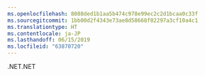 ```yaml
---
ms.openlocfilehash: 8088ded1b1aa5b474c978e99ec2c2d1bcaa0c33f
ms.sourcegitcommit: 1bb00d2f4343e73ae8d58668f02297a3cf10a4c1
ms.translationtype: HT
ms.contentlocale: ja-JP
ms.lasthandoff: 06/15/2019
ms.locfileid: "63870720"
---
```

<span data-ttu-id="eb630-101">.NET</span><span class="sxs-lookup"><span data-stu-id="eb630-101">.NET</span></span>